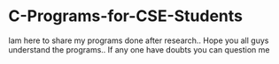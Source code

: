 # C-Programs-for-CSE-Students
Iam here to share my programs done after research.. Hope you all guys understand the programs.. If any one have doubts you can question me
